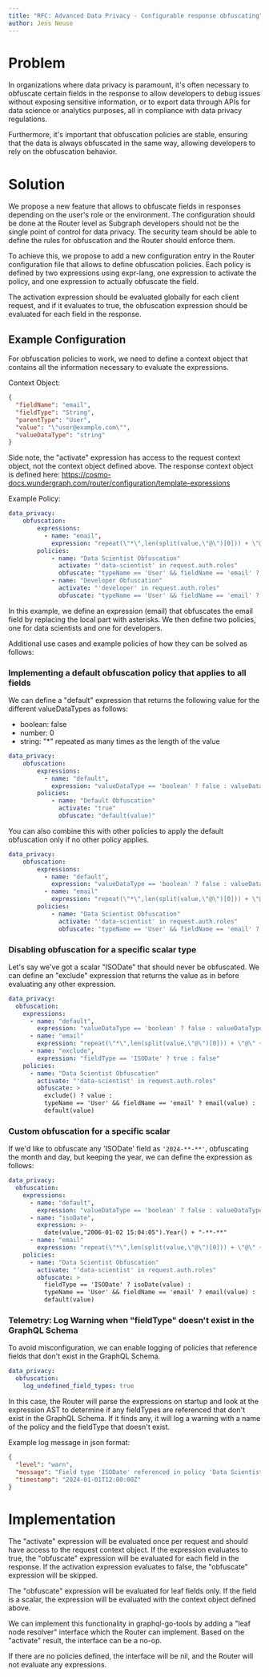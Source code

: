 ```yaml
---
title: "RFC: Advanced Data Privacy - Configurable response obfuscating"
author: Jens Neuse
---
```


# Problem

In organizations where data privacy is paramount,
it's often necessary to obfuscate certain fields in the response to allow developers to debug issues without exposing sensitive information,
or to export data through APIs for data science or analytics purposes,
all in compliance with data privacy regulations.

Furthermore, it's important that obfuscation policies are stable,
ensuring that the data is always obfuscated in the same way,
allowing developers to rely on the obfuscation behavior.

# Solution

We propose a new feature that allows to obfuscate fields in responses depending on the user's role or the environment.
The configuration should be done at the Router level as Subgraph developers should not be the single point of control for data privacy.
The security team should be able to define the rules for obfuscation and the Router should enforce them.

To achieve this, we propose to add a new configuration entry in the Router configuration file that allows to define obfuscation policies.
Each policy is defined by two expressions using expr-lang,
one expression to activate the policy,
and one expression to actually obfuscate the field.

The activation expression should be evaluated globally for each client request,
and if it evaluates to true, the obfuscation expression should be evaluated for each field in the response.

## Example Configuration

For obfuscation policies to work,
we need to define a context object that contains all the information necessary to evaluate the expressions.

Context Object:

```json
{
  "fieldName": "email",
  "fieldType": "String",
  "parentType": "User",
  "value": "\"user@example.com\"",
  "valueDataType": "string"
}
```

Side note, the "activate" expression has access to the request context object, not the context object defined above.
The response context object is defined here: https://cosmo-docs.wundergraph.com/router/configuration/template-expressions

Example Policy:

```yaml
data_privacy:
    obfuscation:
        expressions:
          - name: "email",
            expression: "repeat(\"*\",len(split(value,\"@\")[0])) + \"@\" + split(value,\"@\")[1]"
        policies:
            - name: "Data Scientist Obfuscation"
              activate: "'data-scientist' in request.auth.roles"
              obfuscate: "typeName == 'User' && fieldName == 'email' ? email(value) : value"
            - name: "Developer Obfuscation"
              activate: "'developer' in request.auth.roles"
              obfuscate: "typeName == 'User' && fieldName == 'email' ? email(value) : value"
```

In this example, we define an expression (email) that obfuscates the email field by replacing the local part with asterisks.
We then define two policies, one for data scientists and one for developers.

Additional use cases and example policies of how they can be solved as follows:

### Implementing a default obfuscation policy that applies to all fields

We can define a "default" expression that returns the following value for the different valueDataTypes as follows:
- boolean: false
- number: 0
- string: "*" repeated as many times as the length of the value

```yaml
data_privacy:
    obfuscation:
        expressions:
          - name: "default",
            expression: "valueDataType == 'boolean' ? false : valueDataType == 'number' ? 0 : repeat(\"*\",len(value))"
        policies:
            - name: "Default Obfuscation"
              activate: "true"
              obfuscate: "default(value)"
```

You can also combine this with other policies to apply the default obfuscation only if no other policy applies.

```yaml
data_privacy:
    obfuscation:
        expressions:
          - name: "default",
            expression: "valueDataType == 'boolean' ? false : valueDataType == 'number' ? 0 : repeat(\"*\",len(value))"
          - name: "email"
            expression: "repeat(\"*\",len(split(value,\"@\")[0])) + \"@\" + split(value,\"@\")[1]"
        policies:
            - name: "Data Scientist Obfuscation"
              activate: "'data-scientist' in request.auth.roles"
              obfuscate: "typeName == 'User' && fieldName == 'email' ? email(value) : default(value)"
```

### Disabling obfuscation for a specific scalar type

Let's say we've got a scalar "ISODate" that should never be obfuscated.
We can define an "exclude" expression that returns the value as in before evaluating any other expression.

```yaml
data_privacy:
  obfuscation:
    expressions:
      - name: "default",
        expression: "valueDataType == 'boolean' ? false : valueDataType == 'number' ? 0 : repeat(\"*\",len(value))"
      - name: "email"
        expression: "repeat(\"*\",len(split(value,\"@\")[0])) + \"@\" + split(value,\"@\")[1]"
      - name: "exclude",
        expression: "fieldType == 'ISODate' ? true : false"
    policies:
      - name: "Data Scientist Obfuscation"
        activate: "'data-scientist' in request.auth.roles"
        obfuscate: >
          exclude() ? value :
          typeName == 'User' && fieldName == 'email' ? email(value) :
          default(value)
```

### Custom obfuscation for a specific scalar

If we'd like to obfuscate any 'ISODate' field as `'2024-**-**'`, obfuscating the month and day, but keeping the year,
we can define the expression as follows:

```yaml
data_privacy:
  obfuscation:
    expressions:
      - name: "default",
        expression: "valueDataType == 'boolean' ? false : valueDataType == 'number' ? 0 : repeat(\"*\",len(value))"
      - name: "isoDate",
        expression: >-
          date(value,"2006-01-02 15:04:05").Year() + "-**-**"
      - name: "email"
        expression: "repeat(\"*\",len(split(value,\"@\")[0])) + \"@\" + split(value,\"@\")[1]"
    policies:
      - name: "Data Scientist Obfuscation"
        activate: "'data-scientist' in request.auth.roles"
        obfuscate: >
          fieldType == 'ISODate' ? isoDate(value) :
          typeName == 'User' && fieldName == 'email' ? email(value) :
          default(value)
```

### Telemetry: Log Warning when "fieldType" doesn't exist in the GraphQL Schema

To avoid misconfiguration, we can enable logging of policies that reference fields that don't exist in the GraphQL Schema.

```yaml
data_privacy:
  obfuscation:
    log_undefined_field_types: true
```

In this case, the Router will parse the expressions on startup and look at the expression AST to determine if any fieldTypes are referenced that don't exist in the GraphQL Schema.
If it finds any, it will log a warning with a name of the policy and the fieldType that doesn't exist.

Example log message in json format:

```json
{
  "level": "warn",
  "message": "Field type 'ISODate' referenced in policy 'Data Scientist Obfuscation' doesn't exist in the GraphQL Schema",
  "timestamp": "2024-01-01T12:00:00Z"
}
```

# Implementation

The "activate" expression will be evaluated once per request and should have access to the request context object.
If the expression evaluates to true, the "obfuscate" expression will be evaluated for each field in the response.
If the activation expression evaluates to false, the "obfuscate" expression will be skipped.

The "obfuscate" expression will be evaluated for leaf fields only.
If the field is a scalar, the expression will be evaluated with the context object defined above.

We can implement this functionality in graphql-go-tools by adding a "leaf node resolver" interface which the Router can implement.
Based on the "activate" result, the interface can be a no-op.

If there are no policies defined, the interface will be nil, and the Router will not evaluate any expressions.